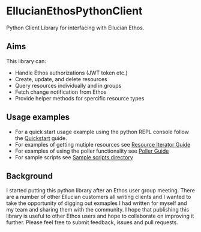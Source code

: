  # EllucianEthosPythonClient
Python Client Library for interfacing with Ellucian Ethos.

 ## Aims

This library can:

 - Handle Ethos authorizations (JWT token etc.)
 - Create, update, and delete resources
 - Query resources individually and in groups
 - Fetch change notification from Ethos
 - Provide helper methods for spercific resource types 
 
 ## Usage examples

 - For a quick start usage example using the python REPL console follow the [Quickstart](./docs/QUICKSTART.md) guide.
 - For examples of getting mutiple resources see [Resource Iterator Guide](./docs/RESOURCEITERATORS.md)
 - For examples of using the poller functionality see [Poller Guide](./docs/POLLERGUIDE.md)
 - For sample scripts see [Sample scripts directory](./samples)

 ## Background

I started putting this python library after an Ethos user group meeting. There are a number of other Ellucian customers
all writing clients and I wanted to take the opportunity of digging out exmaples I had written for myself and my team
and sharing them with the community. I hope that publishing this library is useful to other Ethos users and hope to 
collaborate on improving it further. Please feel free to submit feedback, issues and pull requests.
  
 

